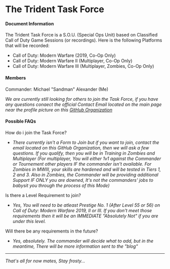 # The Trident Task Force


#### Document Information
The Trident Task Force is a S.O.U. (Special Ops Unit) based on Classified Call of Duty Game Sessions (or recordings). Here is the following Platforms that will be recorded:

- Call of Duty: Modern Warfare (2019, Co-Op Only)
- Call of Duty: Modern Warfare II (Multiplayer, Co-Op Only)
- Call of Duty: Modern Warfare III (Multiplayer, Zombies, Co-Op Only)


#### Members
Commander: Michael "Sandman" Alexander (Me)

_We are currently still looking for others to join the Task Force, if you have any questions conaect the official Contact Email located on the main page near the profile picture on this [GitHub Organization](https://github.com/Trident-Task-Force)_


#### Possible FAQs
How do i join the Task Force?
- _There currently isn't a Form to Join but if you want to join, contact the email located on this GitHub Organization, then we will ask a few questions. If you qualify, then you will be in Training in Zombies and Multiplayer (For multiplayer, You will either  1v1 against the Commander or Tournement other players IF the commander isn't available. For Zombies in MWIII, your skills are hardened and will be tested in Tiers 1, 2 and 3. Also in Zombies, the Commander will be providing additional Support IF ONLY you are downed, It's not the commanders' jobs to babysit you through the process of this Mode)_

Is there a Level Requirement to join?
- _Yes, You will need to be atleast Prestige No. 1 (After Level 55 or 56) on Call of Duty: Modern Warfare 2019, II or III. If you don't meet those requirements then it will be an IMMEDIATE "Absolutely Not" if you are under this level._

Will there be any requirements in the future?
- _Yes, absolutely. The commander will decide what to add, but in the meantime, There will be more information sent to the "blog"_

---

_That's all for now mates, Stay frosty..._
